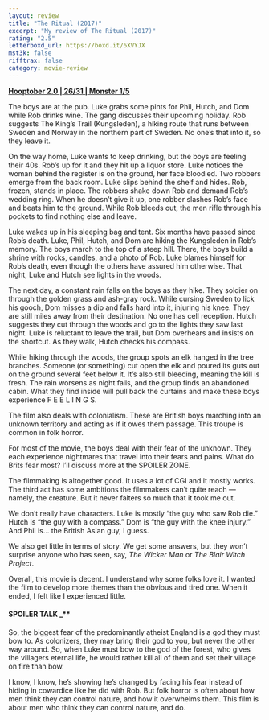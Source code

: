 ```yaml
---
layout: review
title: "The Ritual (2017)"
excerpt: "My review of The Ritual (2017)"
rating: "2.5"
letterboxd_url: https://boxd.it/6XVYJX
mst3k: false
rifftrax: false
category: movie-review
---
```


<b><a href="https://boxd.it/pRPis/detail" rel="nofollow">Hooptober 2.0 | 26/31 | Monster 1/5</a></b>

The boys are at the pub. Luke grabs some pints for Phil, Hutch, and Dom while Rob drinks wine. The gang discusses their upcoming holiday. Rob suggests The King’s Trail (Kungsleden), a hiking route that runs between Sweden and Norway in the northern part of Sweden. No one’s that into it, so they leave it.

On the way home, Luke wants to keep drinking, but the boys are feeling their 40s. Rob’s up for it and they hit up a liquor store. Luke notices the woman behind the register is on the ground, her face bloodied. Two robbers emerge from the back room. Luke slips behind the shelf and hides. Rob, frozen, stands in place. The robbers shake down Rob and demand Rob’s wedding ring. When he doesn’t give it up, one robber slashes Rob’s face and beats him to the ground. While Rob bleeds out, the men rifle through his pockets to find nothing else and leave.

Luke wakes up in his sleeping bag and tent. Six months have passed since Rob’s death. Luke, Phil, Hutch, and Dom are hiking the Kungsleden in Rob’s memory. The boys march to the top of a steep hill. There, the boys build a shrine with rocks, candles, and a photo of Rob. Luke blames himself for Rob’s death, even though the others have assured him otherwise. That night, Luke and Hutch see lights in the woods.

The next day, a constant rain falls on the boys as they hike. They soldier on through the golden grass and ash-gray rock. While cursing Sweden to lick his gooch, Dom misses a dip and falls hard into it, injuring his knee. They are still miles away from their destination. No one has cell reception. Hutch suggests they cut through the woods and go to the lights they saw last night. Luke is reluctant to leave the trail, but Dom overhears and insists on the shortcut. As they walk, Hutch checks his compass.

While hiking through the woods, the group spots an elk hanged in the tree branches. Someone (or something) cut open the elk and poured its guts out on the ground several feet below it. It’s also still bleeding, meaning the kill is fresh. The rain worsens as night falls, and the group finds an abandoned cabin. What they find inside will pull back the curtains and make these boys experience F E E L I N G S.

The film also deals with colonialism. These are British boys marching into an unknown territory and acting as if it owes them passage. This troupe is common in folk horror.

For most of the movie, the boys deal with their fear of the unknown. They each experience nightmares that travel into their fears and pains. What do Brits fear most? I’ll discuss more at the SPOILER ZONE.

The filmmaking is altogether good. It uses a lot of CGI and it mostly works. The third act has some ambitions the filmmakers can’t quite reach — namely, the creature. But it never falters so much that it took me out.

We don’t really have characters. Luke is mostly “the guy who saw Rob die.” Hutch is “the guy with a compass.” Dom is “the guy with the knee injury.” And Phil is… the British Asian guy, I guess.

We also get little in terms of story. We get some answers, but they won’t surprise anyone who has seen, say, <i>The Wicker Man </i>or <i>The Blair Witch Project</i>.

Overall, this movie is decent. I understand why some folks love it. I wanted the film to develop more themes than the obvious and tired one. When it ended, I felt like I experienced little.

#### SPOILER TALK \_\*\*</b>

So, the biggest fear of the predominantly atheist England is a god they must bow to. As colonizers, they may bring their god to you, but never the other way around. So, when Luke must bow to the god of the forest, who gives the villagers eternal life, he would rather kill all of them and set their village on fire than bow.

I know, I know, he’s showing he’s changed by facing his fear instead of hiding in cowardice like he did with Rob. But folk horror is often about how men think they can control nature, and how it overwhelms them. This film is about men who think they can control nature, and do.
